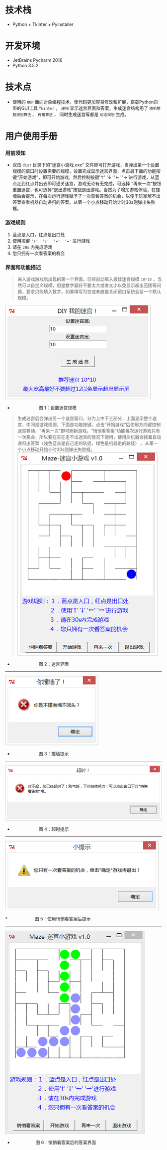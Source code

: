 # 技术栈
* Python + Tkinter + Pyinstaller

# 开发环境
* JetBrains Pycharm 2016
* Python 3.5.2

# 技术点
* 使用的 `OOP` 面向对象编程技术，使代码更加容易修改和扩展，搭载Python自带的GUI工具 `Tkinter` ， `递归` 显示迷宫界面和答案，生成迷宫结构用了 `随机整数规划算法` 、 `传播算法` ，
同时生成迷宫等都是 `动态规划` 生成。

# 用户使用手册
### 用前须知
* 双击 `dist` 目录下的“迷宫小游戏.exe” 文件即可打开游戏，当弹出第一个设置规模的窗口时设置需要的规模，设置完成显示迷宫界面，点击最下面的功能按键“开始游戏”，即可开始游戏，然后控制按键'↑'  '↓'  '←'  '→'进行游戏，从蓝点走到红点并出去即可通关迷宫，游戏无论有无完成，可选择 “再来一次”按钮重置迷宫，也可选择“退出游戏”按钮退出游戏。当然为了增加游戏体验，在撞墙后会提示，在每次运行游戏赋予了一次查看答案的机会，以便于玩家解不出答案查看机器自动递归的答案。从第一个小点移动开始计时30s则弹出失败框。
### 游戏规则
1.   蓝点是入口，红点是出口处
2.   使用按键 `'↑'  '↓'  '←'  '→'` 进行游戏
3.   请在 `30s` 内完成游戏
4.   您只拥有一次看答案的机会

### 界面和功能描述
> 进入游戏游戏后出现的第一个界面，已经自动填入最佳迷宫规模 `10*10` ，当然可以自定义规模，但是数字最好不要太大或者太小以免显示超出范围等问题，要求只能填入数字，如果填写为空或者直接关闭窗口系统会给一个默认规模。

![Alt 图 1：设置迷宫规模](/build/images/设置迷宫规模.png)

* 　　　　　　图 1：设置迷宫规模
> 生成迷宫后会弹出另一个迷宫窗口，分为上中下三部分，上面显示整个迷宫，中间是游戏规则，下面是功能按键，点击“开始游戏“后使用方向键控制迷宫移动，“再来一次”即可刷新游戏，“悄悄看答案”功能每次运行游戏只有一次机会，所以要在实在走不出迷宫的情况下使用，使用后机器会接着自动递归出答案（浅色蓝点是自己走的轨迹，绿色是机器走的路径） 。从第一个小点移动开始计时30s则弹出失败框。
![Alt 图 2：迷宫界面](/build/images/迷宫界面.png)

* 　　　　　　图 2：迷宫界面
- - -
![Alt 图 3：撞墙提示](/build/images/撞墙提示.png)

* 　　　　　　图 3：撞墙提示
- - -
![Alt 图 4：超时提示](/build/images/超时提示.png)

* 　　　　　　图 4：超时提示
- - -
![Alt 图 5：使用悄悄看答案后提示](/build/images/悄悄看答案后提示.png)

*　　　　　　 图 5：使用悄悄看答案后提示
- - -
![Alt 图 6：悄悄看答案后的答案界面](/build/images/答案界面.png)

* 　　　　　  图 6：悄悄看答案后的答案界面


